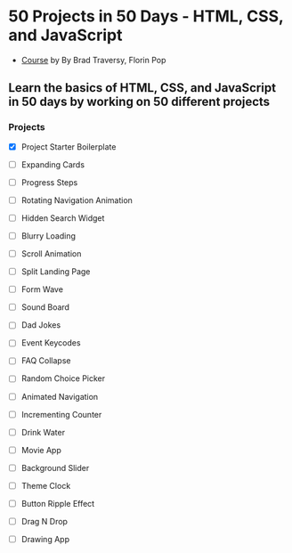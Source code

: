 # 50 Projects in 50 Days - HTML, CSS, and JavaScript
- [Course](https://50projects50days.com/) by By Brad Traversy, Florin Pop

## Learn the basics of HTML, CSS, and JavaScript in 50 days by working on 50 different projects
### Projects
- [x] Project Starter Boilerplate
- [ ] Expanding Cards
- [ ] Progress Steps
- [ ] Rotating Navigation Animation

- [ ] Hidden Search Widget

- [ ] Blurry Loading

- [ ] Scroll Animation

- [ ] Split Landing Page

- [ ] Form Wave

- [ ] Sound Board

- [ ] Dad Jokes

- [ ] Event Keycodes

- [ ] FAQ Collapse

- [ ] Random Choice Picker

- [ ] Animated Navigation

- [ ] Incrementing Counter

- [ ] Drink Water

- [ ] Movie App

- [ ] Background Slider

- [ ] Theme Clock

- [ ] Button Ripple Effect

- [ ] Drag N Drop

- [ ] Drawing App

